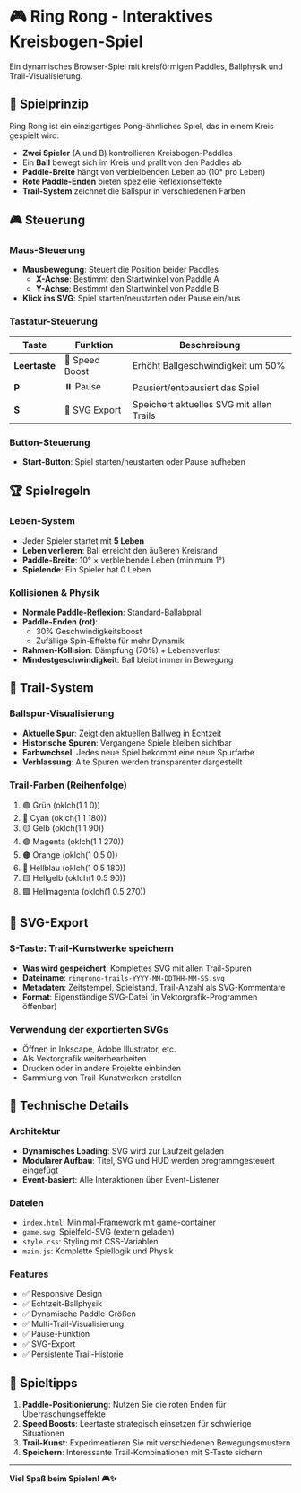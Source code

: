 # 🎮 Ring Rong - Interaktives Kreisbogen-Spiel

Ein dynamisches Browser-Spiel mit kreisförmigen Paddles, Ballphysik und Trail-Visualisierung.

## 🎯 Spielprinzip

Ring Rong ist ein einzigartiges Pong-ähnliches Spiel, das in einem Kreis gespielt wird:
- **Zwei Spieler** (A und B) kontrollieren Kreisbogen-Paddles
- Ein **Ball** bewegt sich im Kreis und prallt von den Paddles ab
- **Paddle-Breite** hängt von verbleibenden Leben ab (10° pro Leben)
- **Rote Paddle-Enden** bieten spezielle Reflexionseffekte
- **Trail-System** zeichnet die Ballspur in verschiedenen Farben

## 🎮 Steuerung

### **Maus-Steuerung**
- **Mausbewegung**: Steuert die Position beider Paddles
  - **X-Achse**: Bestimmt den Startwinkel von Paddle A
  - **Y-Achse**: Bestimmt den Startwinkel von Paddle B
- **Klick ins SVG**: Spiel starten/neustarten oder Pause ein/aus

### **Tastatur-Steuerung**
| Taste | Funktion | Beschreibung |
|-------|----------|--------------|
| **Leertaste** | 🚀 Speed Boost | Erhöht Ballgeschwindigkeit um 50% |
| **P** | ⏸️ Pause | Pausiert/entpausiert das Spiel |
| **S** | 💾 SVG Export | Speichert aktuelles SVG mit allen Trails |

### **Button-Steuerung**
- **Start-Button**: Spiel starten/neustarten oder Pause aufheben

## 🏆 Spielregeln

### **Leben-System**
- Jeder Spieler startet mit **5 Leben**
- **Leben verlieren**: Ball erreicht den äußeren Kreisrand
- **Paddle-Breite**: 10° × verbleibende Leben (minimum 1°)
- **Spielende**: Ein Spieler hat 0 Leben

### **Kollisionen & Physik**
- **Normale Paddle-Reflexion**: Standard-Ballabprall
- **Paddle-Enden (rot)**: 
  - 30% Geschwindigkeitsboost
  - Zufällige Spin-Effekte für mehr Dynamik
- **Rahmen-Kollision**: Dämpfung (70%) + Lebensverlust
- **Mindestgeschwindigkeit**: Ball bleibt immer in Bewegung

## 🎨 Trail-System

### **Ballspur-Visualisierung**
- **Aktuelle Spur**: Zeigt den aktuellen Ballweg in Echtzeit
- **Historische Spuren**: Vergangene Spiele bleiben sichtbar
- **Farbwechsel**: Jedes neue Spiel bekommt eine neue Spurfarbe
- **Verblassung**: Alte Spuren werden transparenter dargestellt

### **Trail-Farben** (Reihenfolge)
1. 🟢 Grün (oklch(1 1 0))
2. 🔵 Cyan (oklch(1 1 180))
3. 🟡 Gelb (oklch(1 1 90))
4. 🟣 Magenta (oklch(1 1 270))
5. 🟠 Orange (oklch(1 0.5 0))
6. 🔷 Hellblau (oklch(1 0.5 180))
7. 🟨 Hellgelb (oklch(1 0.5 90))
8. 🟪 Hellmagenta (oklch(1 0.5 270))

## 💾 SVG-Export

### **S-Taste: Trail-Kunstwerke speichern**
- **Was wird gespeichert**: Komplettes SVG mit allen Trail-Spuren
- **Dateiname**: `ringrong-trails-YYYY-MM-DDTHH-MM-SS.svg`
- **Metadaten**: Zeitstempel, Spielstand, Trail-Anzahl als SVG-Kommentare
- **Format**: Eigenständige SVG-Datei (in Vektorgrafik-Programmen öffenbar)

### **Verwendung der exportierten SVGs**
- Öffnen in Inkscape, Adobe Illustrator, etc.
- Als Vektorgrafik weiterbearbeiten
- Drucken oder in andere Projekte einbinden
- Sammlung von Trail-Kunstwerken erstellen

## 🚀 Technische Details

### **Architektur**
- **Dynamisches Loading**: SVG wird zur Laufzeit geladen
- **Modularer Aufbau**: Titel, SVG und HUD werden programmgesteuert eingefügt
- **Event-basiert**: Alle Interaktionen über Event-Listener

### **Dateien**
- `index.html`: Minimal-Framework mit game-container
- `game.svg`: Spielfeld-SVG (extern geladen)
- `style.css`: Styling mit CSS-Variablen
- `main.js`: Komplette Spiellogik und Physik

### **Features**
- ✅ Responsive Design
- ✅ Echtzeit-Ballphysik
- ✅ Dynamische Paddle-Größen
- ✅ Multi-Trail-Visualisierung  
- ✅ Pause-Funktion
- ✅ SVG-Export
- ✅ Persistente Trail-Historie

## 🎯 Spieltipps

1. **Paddle-Positionierung**: Nutzen Sie die roten Enden für Überraschungseffekte
2. **Speed Boosts**: Leertaste strategisch einsetzen für schwierige Situationen
3. **Trail-Kunst**: Experimentieren Sie mit verschiedenen Bewegungsmustern
4. **Speichern**: Interessante Trail-Kombinationen mit S-Taste sichern

---

**Viel Spaß beim Spielen! 🎮✨**
